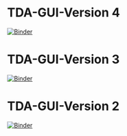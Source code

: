 # TDA-GUI-Version 4
[![Binder](https://mybinder.org/badge_logo.svg)](https://mybinder.org/v2/gh/bgushlaw/TDA-GUI-/HEAD?labpath=TDA_Data_GUI%20V4%20Binder.ipynb)

# TDA-GUI-Version 3
[![Binder](https://mybinder.org/badge_logo.svg)](https://mybinder.org/v2/gh/bgushlaw/TDA-GUI-/main?labpath=TDA_Data_GUI%20V3%20psuedo%20.ipynb)


# TDA-GUI-Version 2

[![Binder](https://mybinder.org/badge_logo.svg)](https://mybinder.org/v2/gh/bgushlaw/TDA-GUI-/main?labpath=TDA_Data_GUI%20V2%20psuedo.ipynb)
